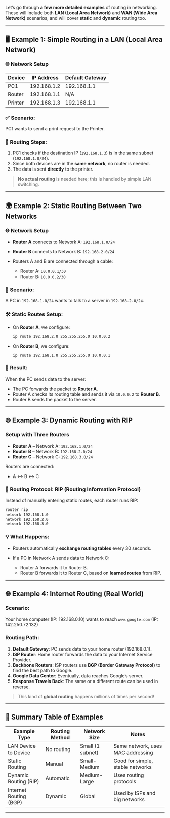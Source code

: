  Let’s go through **a few more detailed examples** of routing in networking. These will include both **LAN (Local Area Network)** and **WAN (Wide Area Network)** scenarios, and will cover **static** and **dynamic** routing too.

---

## 🖥️ Example 1: Simple Routing in a LAN (Local Area Network)

### 🌐 Network Setup

| Device  | IP Address  | Default Gateway |
| ------- | ----------- | --------------- |
| PC1     | 192.168.1.2 | 192.168.1.1     |
| Router  | 192.168.1.1 | N/A             |
| Printer | 192.168.1.3 | 192.168.1.1     |

### ✅ Scenario:

PC1 wants to send a print request to the Printer.

### 🧭 Routing Steps:

1. PC1 checks if the destination IP (`192.168.1.3`) is in the same subnet (`192.168.1.0/24`).
2. Since both devices are in the **same network**, no router is needed.
3. The data is sent **directly** to the printer.

> **No actual routing** is needed here; this is handled by simple LAN switching.

---

## 🌍 Example 2: Static Routing Between Two Networks

### 🌐 Network Setup

* **Router A** connects to Network A: `192.168.1.0/24`
* **Router B** connects to Network B: `192.168.2.0/24`
* Routers A and B are connected through a cable:

  * Router A: `10.0.0.1/30`
  * Router B: `10.0.0.2/30`

### 🧭 Scenario:

A PC in `192.168.1.0/24` wants to talk to a server in `192.168.2.0/24`.

### 🛠️ Static Routes Setup:

* On **Router A**, we configure:

  ```
  ip route 192.168.2.0 255.255.255.0 10.0.0.2
  ```

* On **Router B**, we configure:

  ```
  ip route 192.168.1.0 255.255.255.0 10.0.0.1
  ```

### 🚦 Result:

When the PC sends data to the server:

* The PC forwards the packet to **Router A**.
* Router A checks its routing table and sends it via `10.0.0.2` to **Router B**.
* Router B sends the packet to the server.

---

## 🌐 Example 3: Dynamic Routing with RIP

### Setup with Three Routers

* **Router A** – Network A: `192.168.1.0/24`
* **Router B** – Network B: `192.168.2.0/24`
* **Router C** – Network C: `192.168.3.0/24`

Routers are connected:

* A ↔ B ↔ C

### 📡 Routing Protocol: RIP (Routing Information Protocol)

Instead of manually entering static routes, each router runs RIP:

```bash
router rip
network 192.168.1.0
network 192.168.2.0
network 192.168.3.0
```

### 💡 What Happens:

* Routers automatically **exchange routing tables** every 30 seconds.
* If a PC in Network A sends data to Network C:

  * Router A forwards it to Router B.
  * Router B forwards it to Router C, based on **learned routes** from RIP.

---

## 🌐 Example 4: Internet Routing (Real World)

### Scenario:

Your home computer (IP: 192.168.0.10) wants to reach `www.google.com` (IP: 142.250.72.132)

### Routing Path:

1. **Default Gateway**: PC sends data to your home router (192.168.0.1).
2. **ISP Router**: Home router forwards the data to your Internet Service Provider.
3. **Backbone Routers**: ISP routers use **BGP (Border Gateway Protocol)** to find the best path to Google.
4. **Google Data Center**: Eventually, data reaches Google’s server.
5. **Response Travels Back**: The same or a different route can be used in reverse.

> This kind of **global routing** happens millions of times per second!

---

## 🧾 Summary Table of Examples

| Example Type           | Routing Method | Network Size     | Notes                             |
| ---------------------- | -------------- | ---------------- | --------------------------------- |
| LAN Device to Device   | No routing     | Small (1 subnet) | Same network, uses MAC addressing |
| Static Routing         | Manual         | Small-Medium     | Good for simple, stable networks  |
| Dynamic Routing (RIP)  | Automatic      | Medium-Large     | Uses routing protocols            |
| Internet Routing (BGP) | Dynamic        | Global           | Used by ISPs and big networks     |

---

